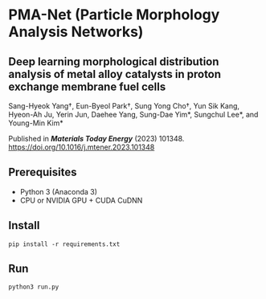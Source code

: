 # PMA-Net (Particle Morphology Analysis Networks)

## Deep learning morphological distribution analysis of metal alloy catalysts in proton exchange membrane fuel cells 

Sang-Hyeok Yang†, Eun-Byeol Park†, Sung Yong Cho†, Yun Sik Kang, Hyeon-Ah Ju, Yerin Jun, Daehee Yang, Sung-Dae Yim*, Sungchul Lee*, and Young-Min Kim*

Published in ___Materials Today Energy___ (2023) 101348. https://doi.org/10.1016/j.mtener.2023.101348


## Prerequisites

- Python 3 (Anaconda 3)
- CPU or NVIDIA GPU + CUDA CuDNN

## Install

```
pip install -r requirements.txt
```

## Run

```
python3 run.py
```
